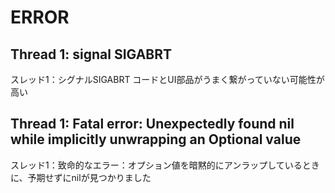 # ERROR

## Thread 1: signal SIGABRT

スレッド1：シグナルSIGABRT
コードとUI部品がうまく繋がっていない可能性が高い

## Thread 1: Fatal error: Unexpectedly found nil while implicitly unwrapping an Optional value

スレッド1：致命的なエラー：オプション値を暗黙的にアンラップしているときに、予期せずにnilが見つかりました
